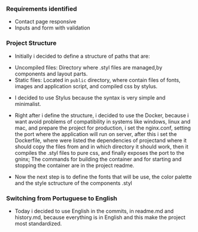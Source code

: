 ### Requirements identified

- Contact page responsive
- Inputs and form with validation

### Project Structure

- Initially i decided to define a structure of paths that are:

* Uncompiled files: Directory where .styl files are managed,by components and layout parts.
* Static files: Located in `public` directory, where contain files of fonts, images and application script, and compiled css by stylus.

- I decided to use Stylus because the syntax is very simple and minimalist.

- Right after i define the structure, i decided to use the Docker, because i want avoid problems of compatibility in systems like windows, linux and mac, and prepare the project for production, i set the nginx.conf, setting the port where the application will run on server, after this i set the Dockerfile, where were listed the dependencies of projectand where it should copy the files from and in which directory it should work, then it compiles the .styl files to pure css, and finally exposes the port to the gninx; The commands for building the container and for starting and stopping the container are in the project readme.

- Now the next step is to define the fonts that will be use, the color palette and the style sctructure of the components .styl

### Switching from Portuguese to English

- Today i decided to use English in the commits, in readme.md and history.md, because everything is in English and this make the project most standardized.
